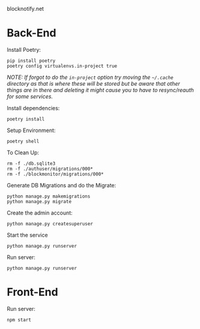 blocknotify.net

# Back-End

Install Poetry:

```shell
pip install poetry
poetry config virtualenvs.in-project true
```

_NOTE: If forgot to do the `in-project` option try moving the `~/.cache` directory as that is where these will be stored
but be aware that other things are in there and deleting it might cause you to have to resync/reauth for some services._

Install dependencies:

```shell
poetry install
```

Setup Environment:

```shell
poetry shell
```

To Clean Up:
```shell
rm -f ./db.sqlite3
rm -f ./authuser/migrations/000*
rm -f ./blockmonitor/migrations/000*
```

Generate DB Migrations and do the Migrate:
```shell
python manage.py makemigrations
python manage.py migrate
```

Create the admin account:
```shell
python manage.py createsuperuser
```

Start the service
```shell
python manage.py runserver
```

Run server:
```shell
python manage.py runserver
```

# Front-End

Run server:
```shell
npm start
```

